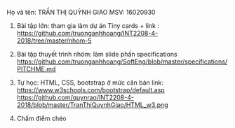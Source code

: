 ﻿﻿﻿﻿﻿﻿Họ và tên: TRẦN THỊ QUỲNH GIAOMSV: 160209301. Bài tập lớn: tham gia làm dự án Tiny cards + link : https://github.com/truonganhhoang/INT2208-4-2018/tree/master/nhom-52. Bài tập thuyết trình nhóm: làm slide phần specifications https://github.com/truonganhhoang/SoftEng/blob/master/specifications/PITCHME.md3. Tự học: HTML, CSS, bootstrap ở mức căn bảnlink: https://www.w3schools.com/bootstrap/default.asphttps://github.com/quynrao/INT2208-4-2018/blob/master/TranThiQuynhGiao/HTML_w3.png  4. Chấm điểm chéo
